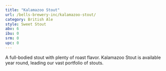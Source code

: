 ```yaml
---
title: "Kalamazoo Stout"
url: /bells-brewery-inc/kalamazoo-stout/
category: British Ale
style: Sweet Stout
abv: 6
ibu: 0
srm: 0
upc: 0
---
```

A full-bodied stout with plenty of roast flavor. Kalamazoo Stout is available year round, leading our vast portfolio of stouts.
